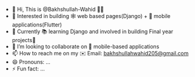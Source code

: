 - 👋 Hi, This is @Bakhshullah-Wahid 👨‍💻
- 👀 Interested in building 🕸️ web based pages(Django) + 📱 mobile applications(Flutter)
- 🌱 Currently 📚 learning Django and involved in building Final year projects🫣
- 💞️ I’m looking to collaborate on 📲 mobile-based applications
- 📫 How to reach me on my ✉️ Email: bakhshullahwahid205@gmail.com
- 😄 Pronouns: ...
- ⚡ Fun fact: ...

<!---
Bakhshullah-Wahid/Bakhshullah-Wahid is a ✨ special ✨ repository because its `README.md` (this file) appears on your GitHub profile.
You can click the Preview link to take a look at your changes.
--->
